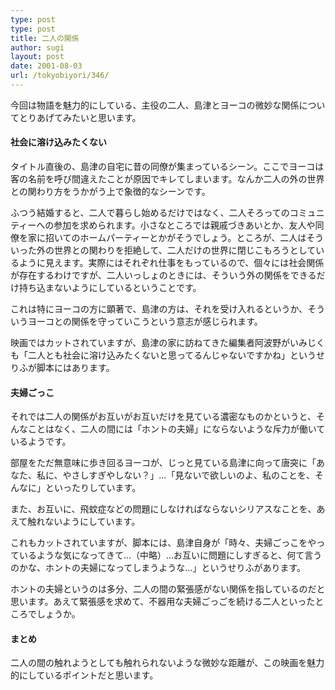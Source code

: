 ```yaml
---
type: post
type: post
title: 二人の関係
author: sugi
layout: post
date: 2001-08-03
url: /tokyobiyori/346/
---
```

今回は物語を魅力的にしている、主役の二人、島津とヨーコの微妙な関係についてとりあげてみたいと思います。

#### 社会に溶け込みたくない

タイトル直後の、島津の自宅に昔の同僚が集まっているシーン。ここでヨーコは客の名前を呼び間違えたことが原因でキレてしまいます。なんか二人の外の世界との関わり方をうかがう上で象徴的なシーンです。

ふつう結婚すると、二人で暮らし始めるだけではなく、二人そろってのコミュニティーへの参加を求められます。小さなところでは親戚づきあいとか、友人や同僚を家に招いてのホームパーティーとかがそうでしょう。ところが、二人はそういった外の世界との関わりを拒絶して、二人だけの世界に閉じこもろうとしているように見えます。実際にはそれぞれ仕事をもっているので、個々には社会関係が存在するわけですが、二人いっしょのときには、そういう外の関係をできるだけ持ち込まないようにしているということです。

これは特にヨーコの方に顕著で、島津の方は、それを受け入れるというか、そういうヨーコとの関係を守っていこうという意志が感じられます。

映画ではカットされていますが、島津の家に訪ねてきた編集者阿波野がいみじくも「二人とも社会に溶け込みたくないと思ってるんじゃないですかね」というせりふが脚本にはあります。

#### 夫婦ごっこ

それでは二人の関係がお互いがお互いだけを見ている濃密なものかというと、そんなことはなく、二人の間には「ホントの夫婦」にならないような斥力が働いているようです。

部屋をただ無意味に歩き回るヨーコが、じっと見ている島津に向って唐突に「あなた、私に、やさしすぎやしない？」…「見ないで欲しいのよ、私のことを、そんなに」といったりしています。

また、お互いに、飛蚊症などの問題にしなければならないシリアスなことを、あえて触れないようにしています。

これもカットされていますが、脚本には、島津自身が「時々、夫婦ごっこをやっているような気になってきて…（中略）…お互いに問題にしすぎると、何て言うのかな、ホントの夫婦になってしまうような…」というせりふがあります。

ホントの夫婦というのは多分、二人の間の緊張感がない関係を指しているのだと思います。あえて緊張感を求めて、不器用な夫婦ごっごを続ける二人といったところでしょうか。

#### まとめ

二人の間の触れようとしても触れられないような微妙な距離が、この映画を魅力的にしているポイントだと思います。